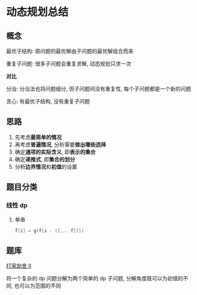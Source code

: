 # 动态规划总结

## 概念

最优子结构: 原问题的最优解由子问题的最优解组合而来

重复子问题: 很多子问题会重复求解, 动态规划只求一次

**对比**

分治: 分治法也将问题细分, 但子问题间没有重复性, 每个子问题都是一个新的问题

贪心: 有最优子结构, 没有重复子问题

## 思路

1. 先考虑**最简单的情况**
2. 再考虑**普遍情况**, 分析需要**做出哪些选择**
3. 确定**通项的实际含义**, 即**表示的集合**
4. 确定**递推式**, 即**集合的划分**
5. 分析**边界情况**和**初值**的设置

## 题目分类

### 线性 dp

1. 单串 

   ```C++
   f[i] = g(f[i - 1],.. f[1])
   ```

   

## 题库

[打家劫舍 II](https://leetcode-cn.com/problems/house-robber-ii/)

将一个复杂的 dp 问题分解为两个简单的 dp 子问题, 分解角度既可以为初值的不同, 也可以为范围的不同
